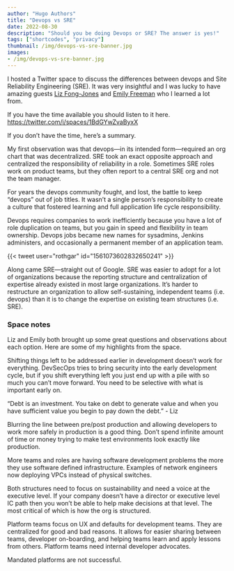 ```yaml
---
author: "Hugo Authors"
title: "Devops vs SRE"
date: 2022-08-30
description: "Should you be doing Devops or SRE? The answer is yes!"
tags: ["shortcodes", "privacy"]
thumbnail: /img/devops-vs-sre-banner.jpg
images:
- /img/devops-vs-sre-banner.jpg
---
```


I hosted a Twitter space to discuss the differences between devops and Site Reliability Engineering (SRE). It was very insightful and I was lucky to have amazing guests [Liz Fong-Jones](https://twitter.com/lizthegrey) and [Emily Freeman](https://twitter.com/lizthegrey) who I learned a lot from.

If you have the time available you should listen to it here. https://twitter.com/i/spaces/1BdGYwZvaByxX

If you don’t have the time, here’s a summary.

My first observation was that devops—in its intended form—required an org chart that was decentralized. SRE took an exact opposite approach and centralized the responsibility of reliability in a role. Sometimes SRE roles work on product teams, but they often report to a central SRE org and not the team manager.

For years the devops community fought, and lost, the battle to keep “devops” out of job titles. It wasn’t a single person’s responsibility to create a culture that fostered learning and full application life cycle responsibility.

Devops requires companies to work inefficiently because you have a lot of role duplication on teams, but you gain in speed and flexibility in team ownership. Devops jobs became new names for sysadmins, Jenkins administers, and occasionally a permanent member of an application team.


{{< tweet user="rothgar" id="1561073602832650241" >}}



Along came SRE—straight out of Google. SRE was easier to adopt for a lot of organizations because the reporting structure and centralization of expertise already existed in most large organizations. It’s harder to restructure an organization to allow self-sustaining, independent teams (i.e. devops) than it is to change the expertise on existing team structures (i.e. SRE).

### Space notes

Liz and Emily both brought up some great questions and observations about each option. Here are some of my highlights from the space.

Shifting things left to be addressed earlier in development doesn’t work for everything. DevSecOps tries to bring security into the early development cycle, but if you shift everything left you just end up with a pile with so much you can’t move forward. You need to be selective with what is important early on.

“Debt is an investment. You take on debt to generate value and when you have sufficient value you begin to pay down the debt.” - Liz

Blurring the line between pre/post production and allowing developers to work more safely in production is a good thing. Don’t spend infinite amount of time or money trying to make test environments look exactly like production.

More teams and roles are having software development problems the more they use software defined infrastructure. Examples of network engineers now deploying VPCs instead of physical switches.

Both structures need to focus on sustainability and need a voice at the executive level. If your company doesn’t have a director or executive level IC path then you won’t be able to help make decisions at that level. The most critical of which is how the org is structured.

Platform teams focus on UX and defaults for development teams. They are centralized for good and bad reasons. It allows for easier sharing between teams, developer on-boarding, and helping teams learn and apply lessons from others. Platform teams need internal developer advocates.

Mandated platforms are not successful.
